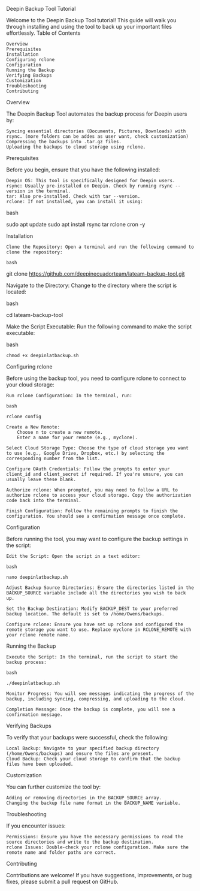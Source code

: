 Deepin Backup Tool Tutorial

Welcome to the Deepin Backup Tool tutorial! This guide will walk you through installing and using the tool to back up your important files effortlessly.
Table of Contents

    Overview
    Prerequisites
    Installation
    Configuring rclone
    Configuration
    Running the Backup
    Verifying Backups
    Customization
    Troubleshooting
    Contributing

Overview

The Deepin Backup Tool automates the backup process for Deepin users by:

    Syncing essential directories (Documents, Pictures, Downloads) with rsync. (more folders can be addes as user want, check customization)
    Compressing the backups into .tar.gz files.
    Uploading the backups to cloud storage using rclone.

Prerequisites

Before you begin, ensure that you have the following installed:

    Deepin OS: This tool is specifically designed for Deepin users.
    rsync: Usually pre-installed on Deepin. Check by running rsync --version in the terminal.
    tar: Also pre-installed. Check with tar --version.
    rclone: If not installed, you can install it using:

bash

sudo apt update
sudo apt install rsync tar rclone cron -y

Installation

    Clone the Repository: Open a terminal and run the following command to clone the repository:

    bash

git clone https://github.com/deepinecuadorteam/lateam-backup-tool.git

Navigate to the Directory: Change to the directory where the script is located:

bash

cd lateam-backup-tool

Make the Script Executable: Run the following command to make the script executable:

bash

    chmod +x deepinlatbackup.sh

Configuring rclone

Before using the backup tool, you need to configure rclone to connect to your cloud storage:

    Run rclone Configuration: In the terminal, run:

    bash

    rclone config

    Create a New Remote:
        Choose n to create a new remote.
        Enter a name for your remote (e.g., myclone).

    Select Cloud Storage Type: Choose the type of cloud storage you want to use (e.g., Google Drive, Dropbox, etc.) by selecting the corresponding number from the list.

    Configure OAuth Credentials: Follow the prompts to enter your client_id and client_secret if required. If you're unsure, you can usually leave these blank.

    Authorize rclone: When prompted, you may need to follow a URL to authorize rclone to access your cloud storage. Copy the authorization code back into the terminal.

    Finish Configuration: Follow the remaining prompts to finish the configuration. You should see a confirmation message once complete.

Configuration

Before running the tool, you may want to configure the backup settings in the script:

    Edit the Script: Open the script in a text editor:

    bash

    nano deepinlatbackup.sh

    Adjust Backup Source Directories: Ensure the directories listed in the BACKUP_SOURCE variable include all the directories you wish to back up.

    Set the Backup Destination: Modify BACKUP_DEST to your preferred backup location. The default is set to /home/Owens/backups.

    Configure rclone: Ensure you have set up rclone and configured the remote storage you want to use. Replace myclone in RCLONE_REMOTE with your rclone remote name.

Running the Backup

    Execute the Script: In the terminal, run the script to start the backup process:

    bash

    ./deepinlatbackup.sh

    Monitor Progress: You will see messages indicating the progress of the backup, including syncing, compressing, and uploading to the cloud.

    Completion Message: Once the backup is complete, you will see a confirmation message.

Verifying Backups

To verify that your backups were successful, check the following:

    Local Backup: Navigate to your specified backup directory (/home/Owens/backups) and ensure the files are present.
    Cloud Backup: Check your cloud storage to confirm that the backup files have been uploaded.

Customization

You can further customize the tool by:

    Adding or removing directories in the BACKUP_SOURCE array.
    Changing the backup file name format in the BACKUP_NAME variable.

Troubleshooting

If you encounter issues:

    Permissions: Ensure you have the necessary permissions to read the source directories and write to the backup destination.
    rclone Issues: Double-check your rclone configuration. Make sure the remote name and folder paths are correct.

Contributing

Contributions are welcome! If you have suggestions, improvements, or bug fixes, please submit a pull request on GitHub.
